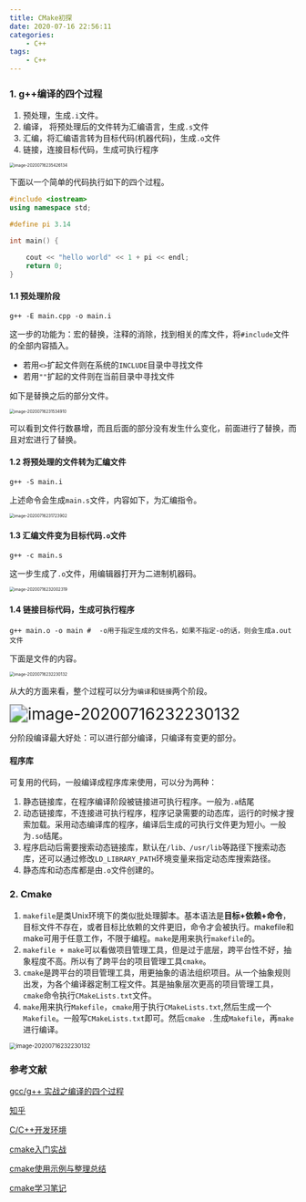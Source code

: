 ```yaml
---
title: CMake初探
date: 2020-07-16 22:56:11
categories:
	- C++
tags:
	- C++
---
```


### 1. g++编译的四个过程

1. 预处理，生成`.i`文件。
2. 编译， 将预处理后的文件转为汇编语言，生成`.s`文件
3. 汇编，将汇编语言转为目标代码(机器代码)，生成`.o`文件
4. 链接，连接目标代码，生成可执行程序

<img src="CMake初探/07.png" alt="image-20200716235426134" style="zoom:50%;" />

下面以一个简单的代码执行如下的四个过程。

```c++
#include <iostream>
using namespace std;

#define pi 3.14

int main() {

    cout << "hello world" << 1 + pi << endl;
    return 0;
}
```

#### 1.1 预处理阶段

```shell
g++ -E main.cpp -o main.i
```

这一步的功能为：宏的替换，注释的消除，找到相关的库文件，将`#include`文件的全部内容插入。

- 若用`<>`扩起文件则在系统的`INCLUDE`目录中寻找文件
- 若用`""`扩起的文件则在当前目录中寻找文件

如下是替换之后的部分文件。

<img src="CMake初探/01.png" alt="image-20200716231534910" style="zoom:50%;" />

可以看到文件行数暴增，而且后面的部分没有发生什么变化，前面进行了替换，而且对宏进行了替换。

#### 1.2 将预处理的文件转为汇编文件

```shell
g++ -S main.i
```

上述命令会生成`main.s`文件，内容如下，为汇编指令。

<img src="CMake初探/02.png" alt="image-20200716231723902" style="zoom:50%;" />

#### 1.3 汇编文件变为目标代码`.o`文件

```shell
g++ -c main.s
```

这一步生成了`.o`文件，用编辑器打开为二进制机器码。

<img src="CMake初探/03.png" alt="image-20200716232002319" style="zoom:50%;" />

#### 1.4 链接目标代码，生成可执行程序

```shell
g++ main.o -o main #  -o用于指定生成的文件名，如果不指定-o的话，则会生成a.out文件
```

下面是文件的内容。

<img src="CMake初探/04.png" alt="image-20200716232230132" style="zoom:50%;" />

从大的方面来看，整个过程可以分为`编译`和`链接`两个阶段。

<img src="CMake初探/06.png" alt="image-20200716232230132" style="zoom:200%;" />

分阶段编译最大好处：可以进行部分编译，只编译有变更的部分。

#### 程序库

可复用的代码，一般编译成程序库来使用，可以分为两种：

1. 静态链接库，在程序编译阶段被链接进可执行程序。一般为`.a`结尾
2. 动态链接库，不连接进可执行程序，程序记录需要的动态库，运行的时候才搜索加载。采用动态编译库的程序，编译后生成的可执行文件更为短小。一般为`.so`结尾。
3. 程序启动后需要搜索动态链接库，默认在`/lib、/usr/lib`等路径下搜索动态库，还可以通过修改`LD_LIBRARY_PATH`环境变量来指定动态库搜索路径。
4. 静态库和动态库都是由`.o`文件创建的。

### 2. Cmake

1. `makefile`是类Unix环境下的类似批处理脚本。基本语法是**目标+依赖+命令**，目标文件不存在，或者目标比依赖的文件更旧，命令才会被执行。makefile和make可用于任意工作，不限于编程。`make`是用来执行`makefile`的。
2. `makefile + make`可以看做项目管理工具，但是过于底层，跨平台性不好，抽象程度不高。所以有了跨平台的项目管理工具`cmake`。
3. `cmake`是跨平台的项目管理工具，用更抽象的语法组织项目。从一个抽象规则出发，为各个编译器定制工程文件。其是抽象层次更高的项目管理工具，`cmake`命令执行`CMakeLists.txt`文件。
4. `make`用来执行`Makefile`，`cmake`用于执行`CMakeLists.txt`,然后生成一个`Makefile`。一般写`CMakeLists.txt`即可。然后`cmake .`生成`Makefile`，再`make`进行编译。

<img src="CMake初探/05.jpg" alt="image-20200716232230132" style="zoom:70%;" />

### 参考文献

[gcc/g++ 实战之编译的四个过程](https://www.cnblogs.com/zjiaxing/p/5557549.html)

[知乎](https://www.zhihu.com/question/27455963)

[C/C++开发环境](https://linux.fasionchan.com/zh_CN/latest/development-environment/c-cpp.html)

[cmake入门实战]([https://www.hahack.com/codes/cmake/#%E4%BB%80%E4%B9%88%E6%98%AF-CMake](https://www.hahack.com/codes/cmake/#什么是-CMake))

[cmake使用示例与整理总结](https://blog.csdn.net/wzzfeitian/article/details/40963457)

[cmake学习笔记](https://juejin.im/post/5deb47146fb9a01662435779)

